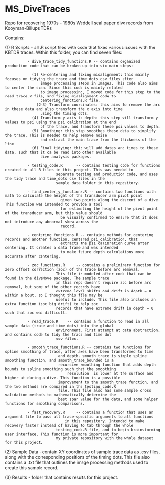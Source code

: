 # MS_DiveTraces
Repo for recovering 1970s - 1980s Weddell seal paper dive records from Kooyman-Billups TDRs


Contains: 

 (1) R Scripts     - all .R script files with code that fixes various issues with the KBTDR traces. 
 		  	Within this folder, you can find seven files:

			  - dive_trace_tidy_functions.R -- contains organized production code that can be broken up into six main steps: 

				(1) Re-centering and fixing misalignment: this mainly focuses on tidying the trace and time_dots csv files after
				    image processing steps in ImageJ. This code also aims to center the scan. Since this code is mainly related 
				    to image processing, I moved code for this step to the read_trace.R file, and fixing misalignment code to 
				    centering_functions.R file. 
			      (2-3) Transform coordinates: this aims to remove the arc in these data and also transform the x axis into time
				    using the timing dots. 
				(4) Transform y axis to depth: this step will transform y values to psi using the psi calibration at the end 
				    of the trace, and transform these psi values to depth. 
				(5) Smoothing: this step smoothes these data to simplify the trace. This is needed to help remove noise 
				    and extract the main trace from the thickness of the line. 
				(6) Final tidying: this will add dates and times to these data, such that it ca be read into other available 
				    dive analysis packages. 
			
			  - testing_code.R      -- contains testing code for functions created in all R files in this project. This was needed to 
						   separate testing and production code, and uses the tidy trace and time_dots csv files in the 
						   sample data folder in this repository. 
			  
			  - find_center_y_functions.R -- contains two functions with math to calculate the height of the transducer arm pivot point 
						 	 given two points along the descent of a dive. This function was intended to provide a tool 
							 for estimating the height of the pivot point of the transducer arm, but this value should
							 be visually confirmed to ensure that it does not introduce any abnormal skew across the 
							 record. 	
						   
			  - centering_functions.R -- contains methods for centering records and another function, centered_psi_calibration, that 
						     extracts the psi calibration curve after centering. It creates a data frame and was intended 
						     to make future depth calculations more accurate after centering. 

			  - zoc_functions.R 	-- contains a preliminary function for zero offset correction (zoc) of the trace before arc removal. 
						   This file is modeled after code that can be found in the diveMove package. The sample trace
						   in this repo doesn't require zoc before arc removal, but some of the other records have
						   extreme level shifts and drift in depth = 0 within a bout, so I thought this file may be 
						   useful to include. This file also includes an extra function (zoc_big_drift) to help zoc 
						   records that have extreme drift in depth = 0 such that zoc was difficult. 

			  - read_trace.R 	-- contains a function to read in all sample data (trace and time dots) into the global 
						   environment. First attempt at data abstraction, and contains code to tidy the trace and time dot 
						   csv files.   

			  - smooth_trace_functions.R -- contains two functions for spline smoothing of trace, after axes have been transformed to time 
						   	and depth. smooth_trace is simple spline smoothing function, and smooth_trace_bounded is a 
						   	recursive smoothing function that adds depth bounds to spline smoothing such that the smoothing 
				  	         	resolution  is lower at the surface and higher at during a dive. This function is a possible 
						  	improvement to the smooth_trace function, and the two methods are compared in the testing_code.R 
							file. This file also has some sample cross validation methods to mathematically determine the 
							best spar value for the data, and some helper functions for smoothing comparisons. 

			  - fast_recovery.R     -- contains a function that uses an argument file to pass all trace-specific arguments to all functions
					           in this repository. Intended to make recovery faster instead of having to tab through the whole 
						   testing_code.R file, and to begin brainstorming user interface. This function is more important for 
						   my private repository with the whole dataset for this project. 
 
 (2) Sample Data   - contain XY coordinates of sample trace data as .csv files, along with the corresponding positions of the timing dots.
		     This file also contains a .txt file that outlines the image processing methods used to create this sample record.

 (3) Results       - folder that contains results for this project. 
 

